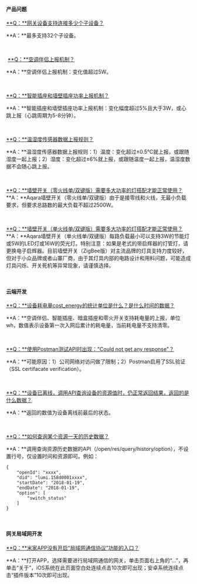 ####  产品问题

<u>**Q：**网关设备支持连接多少个子设备？</u>

**A：**最多支持32个子设备。

&nbsp;

&nbsp;<u>**Q：**空调伴侣上报机制？</u>

**A：**空调伴侣上报机制：变化值超过5W。

&nbsp;

<u>**Q：**智能插座和墙壁插座功率上报机制？</u>

**A：**智能插座和墙壁插座功率上报机制：变化幅度超过5%且大于3W，或心跳上报（心跳周期为5-8分钟）。

&nbsp;

<u>**Q：**温湿度传感器数据上报规则？</u>

**A：**温湿度传感器数据上报规则：1）温度：变化超过±0.5℃就上报，或跟随湿度一起上报；2）湿度：变化超过±6%就上报，或跟随温度一起上报，温湿度数据不会随心跳上报。

&nbsp;

<u>**Q：**墙壁开关（零火线单/双键版）需要多大功率的灯搭配才能正常使用？</u> 
**A：**Aqara墙壁开关（零火线单/双键版）由于是接零线和火线，无最小负载要求，但要求总路数的最大负载不超过2500W。 

&nbsp;

<u>**Q：**墙壁开关（单火线单/双键版）需要多大功率的灯搭配才能正常使用？</u> 
**A：**Aqara墙壁开关（单火线单/双键版）每路负载最小可以支持3W的节能灯或5W的LED灯或16W的荧光灯。特别注意：如果是老式的带启辉器的灯管灯，请更换电子启辉器。目前墙壁开关（ZigBee版）对主流品牌的灯具支持力度较好，但对于小众品牌或者山寨厂商，由于其灯具内部的电路设计和用料问题，可能造成灯具闪烁、开关死机等异常现象，请谨慎选择。

&nbsp;

#### 云端开发

<u>**Q：**设备耗电量cost_energy的统计单位是什么？是什么时间的数据？</u>

**A：**空调伴侣、智能插座、暗盒插座和零火开关支持耗电量的上报，单位wh，数值表示设备第一次入网后累计的耗电量，当前耗电量不支持清零。

&nbsp;

<u>**Q：**使用Postman测试API时出现："Could not get any response"？</u>

**A：**可能原因：1）公司网络对访问做了限制；2）Postman启用了SSL验证（SSL certifacate verification）。

&nbsp;

<u>**Q：**设备已离线，调用API查询设备的资源值时，仍正常返回结果，返回的是什么数据？</u>

**A：**返回的数值为设备离线前最后的状态。

&nbsp;

<u>**Q：**如何查询某个资源一天的历史数据？</u>

**A：**调用查询资源历史数据的API（/open/res/query/history/option），不设置行号，仅设置时间和资源即可。例如：

```
{
    "openId": "xxxx",
    "did": "lumi.158d0001xxxx",
    "startDate": "2018-01-19",
    "endDate": "2018-01-19",
    "option": [
        "switch_status"
    ]
}
```

&nbsp;

#### 网关局域网开发

<u>**Q：**米家APP没有开启“局域网通信协议”功能的入口？</u>

**A：**打开APP，选择需要进行局域网通信的网关，单击页面右上角的“...”，再单击“关于”，iOS系统在此页面空白处连续点击10次即可出现；安卓系统连续点击“插件版本”10次即可出现。

&nbsp;
